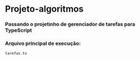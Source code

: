 # Projeto-algoritmos

### Passando o projetinho de gerenciador de tarefas para TypeScript

### Arquivo principal de execução:
`tarefas.ts`